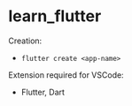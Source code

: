 # learn_flutter

Creation: 
 - ```flutter create <app-name>```

 Extension required for VSCode:
 - Flutter, Dart